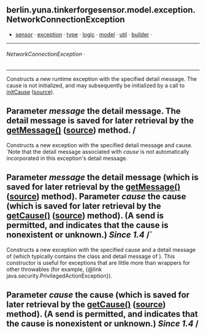 
## berlin.yuna.tinkerforgesensor.model.exception.NetworkConnectionException
* [sensor](https://github.com/YunaBraska/tinkerforge-sensor/blob/master/readmeDoc/berlin/yuna/tinkerforgesensor/model/sensor/README.md) · [exception](https://github.com/YunaBraska/tinkerforge-sensor/blob/master/readmeDoc/berlin/yuna/tinkerforgesensor/model/exception/README.md) · [type](https://github.com/YunaBraska/tinkerforge-sensor/blob/master/readmeDoc/berlin/yuna/tinkerforgesensor/model/type/README.md) · [logic](https://github.com/YunaBraska/tinkerforge-sensor/blob/master/readmeDoc/berlin/yuna/tinkerforgesensor/logic/README.md) · [model](https://github.com/YunaBraska/tinkerforge-sensor/blob/master/readmeDoc/berlin/yuna/tinkerforgesensor/model/README.md) · [util](https://github.com/YunaBraska/tinkerforge-sensor/blob/master/readmeDoc/berlin/yuna/tinkerforgesensor/util/README.md) · [builder](https://github.com/YunaBraska/tinkerforge-sensor/blob/master/readmeDoc/berlin/yuna/tinkerforgesensor/model/builder/README.md) · 

---
###### NetworkConnectionException · 

---

 Constructs a new runtime exception with the specified detail message.
 The cause is not initialized, and may subsequently be initialized by a
 call to [initCause](https://github.com/YunaBraska/tinkerforge-sensor/blob/master/readmeDoc/berlin/yuna/tinkerforgesensor/model/exception/NetworkConnectionException.md) ([source](https://github.com/YunaBraska/tinkerforge-sensor/blob/master/src/main/java/berlin/yuna/tinkerforgesensor/model/exception/NetworkConnectionException.java)).

 **Parameter *message*** the detail message. The detail message is saved for
                later retrieval by the [getMessage()](https://github.com/YunaBraska/tinkerforge-sensor/blob/master/readmeDoc/berlin/yuna/tinkerforgesensor/model/exception/NetworkConnectionException.md) ([source](https://github.com/YunaBraska/tinkerforge-sensor/blob/master/src/main/java/berlin/yuna/tinkerforgesensor/model/exception/NetworkConnectionException.java)) method.
/
--- 

 Constructs a new exception with the specified detail message and
 cause.  `Note that the detail message associated with
  *cause* is *not* automatically incorporated in
 this exception's detail message.

 **Parameter *message*** the detail message (which is saved for later retrieval
                by the [getMessage()](https://github.com/YunaBraska/tinkerforge-sensor/blob/master/readmeDoc/berlin/yuna/tinkerforgesensor/model/exception/NetworkConnectionException.md) ([source](https://github.com/YunaBraska/tinkerforge-sensor/blob/master/src/main/java/berlin/yuna/tinkerforgesensor/model/exception/NetworkConnectionException.java)) method).
 **Parameter *cause***   the cause (which is saved for later retrieval by the
                [getCause()](https://github.com/YunaBraska/tinkerforge-sensor/blob/master/readmeDoc/berlin/yuna/tinkerforgesensor/model/exception/NetworkConnectionException.md) ([source](https://github.com/YunaBraska/tinkerforge-sensor/blob/master/src/main/java/berlin/yuna/tinkerforgesensor/model/exception/NetworkConnectionException.java)) method).  (A  send is
                permitted, and indicates that the cause is nonexistent or
                unknown.)
  *Since 1.4* /`
--- 

 Constructs a new exception with the specified cause and a detail
 message of  (which
 typically contains the class and detail message of ).
 This constructor is useful for exceptions that are little more than
 wrappers for other throwables (for example, {@link
 java.security.PrivilegedActionException}).

 **Parameter *cause*** the cause (which is saved for later retrieval by the
              [getCause()](https://github.com/YunaBraska/tinkerforge-sensor/blob/master/readmeDoc/berlin/yuna/tinkerforgesensor/model/exception/NetworkConnectionException.md) ([source](https://github.com/YunaBraska/tinkerforge-sensor/blob/master/src/main/java/berlin/yuna/tinkerforgesensor/model/exception/NetworkConnectionException.java)) method).  (A  send is
              permitted, and indicates that the cause is nonexistent or
              unknown.)
  *Since 1.4* /
--- 
